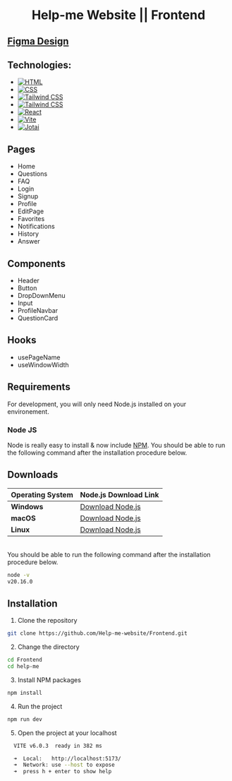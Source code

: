 <h1 align="center">Help-me Website || Frontend</h1>

## [Figma Design](https://www.figma.com/design/tBNWZJFlOoiQrl2V1VW3AK/Help-Me?t=ITV3hW3QmQi4zWS6-0)

## Technologies:

- [![HTML](https://img.shields.io/badge/HTML-F63?style=for-the-badge&logo=html5&logoColor=white)](https://www.w3schools.com/html/)
- [![CSS](https://img.shields.io/badge/CSS-1572B6?style=for-the-badge&logo=css3&logoColor=white)](https://www.w3schools.com/css/)
- [![Tailwind CSS](https://img.shields.io/badge/Tailwind%20CSS-06B6D4?style=for-the-badge&logo=tailwindcss&logoColor=white)](https://tailwindcss.com)
- [![Tailwind CSS](https://img.shields.io/badge/Typescript-1572D9?style=for-the-badge&logo=typescript&logoColor=white)](https://tailwindcss.com)
- [![React](https://img.shields.io/badge/React-20232A?style=for-the-badge&logo=react&logoColor=61DAFB)](https://reactjs.org)
- [![Vite](https://img.shields.io/badge/Vite-646CFF?style=for-the-badge&logo=vite&logoColor=white)](https://vitejs.dev)
- [![Jotai](https://img.shields.io/badge/Jotai-FFE?style=for-the-badge&logo=&logoColor=black)](https://jotai.org)

## Pages

- Home
- Questions
- FAQ
- Login
- Signup
- Profile
- EditPage
- Favorites
- Notifications
- History
- Answer

## Components

- Header
- Button
- DropDownMenu
- Input
- ProfileNavbar
- QuestionCard

## Hooks

- usePageName
- useWindowWidth

## Requirements

For development, you will only need Node.js installed on your environement.

### Node JS

Node is really easy to install & now include [NPM](https://npmjs.org/).
You should be able to run the following command after the installation procedure
below.

## Downloads

| Operating System | Node.js Download Link                                                               |
| ---------------- | ----------------------------------------------------------------------------------- |
| **Windows**      | [Download Node.js](https://nodejs.org/dist/v20.16.0/node-v20.16.0-x64.msi)          |
| **macOS**        | [Download Node.js](https://nodejs.org/dist/v20.16.0/node-v20.16.0.pkg)              |
| **Linux**        | [Download Node.js](https://nodejs.org/dist/v20.16.0/node-v20.16.0-linux-x64.tar.xz) |

<br>
You should be able to run the following command after the installation procedure
below.

<br>

```bash
node -v
v20.16.0
```

## Installation

1. Clone the repository

```bash
git clone https://github.com/Help-me-website/Frontend.git
```

2. Change the directory

```bash
cd Frontend
cd help-me
```

3. Install NPM packages

```bash
npm install
```

4. Run the project

```bash
npm run dev
```

5. Open the project at your localhost

```bash
  VITE v6.0.3  ready in 382 ms

  ➜  Local:   http://localhost:5173/
  ➜  Network: use --host to expose
  ➜  press h + enter to show help
```
